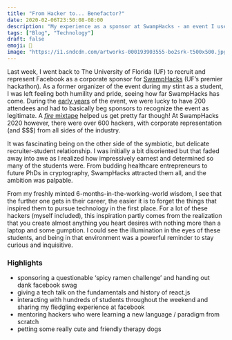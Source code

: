 ```yaml
---
title: "From Hacker to... Benefactor?"
date: 2020-02-06T23:50:08-08:00
description: "My experience as a sponsor at SwampHacks - an event I used to organize."
tags: ["Blog", "Technology"]
draft: false
emoji: 🐊
image: "https://i1.sndcdn.com/artworks-000193903555-bo2srk-t500x500.jpg"
---
```


Last week, I went back to The University of Florida (UF) to recruit and represent Facebook as a corporate sponsor for [SwampHacks](https://2020.swamphacks.com/) (UF’s premier hackathon). As a former organizer of the event during my stint as a student, I was left feeling both humility and pride, seeing how far SwampHacks has come. During the [early years](https://2017.swamphacks.com/team.html) of the event, we were lucky to have 200 attendees and had to basically beg sponsors to recognize the event as legitimate. A [*fire* mixtape](https://soundcloud.com/user-162103925/views-from-the-swamp) helped us get pretty far though! At SwampHacks 2020 however, there were over 600 hackers, with corporate representation (and $$$) from all sides of the industry.

It was fascinating being on the other side of the symbiotic, but delicate recruiter-student relationship. I was initially a bit disoriented but that faded away into awe as I realized how impressively earnest and determined so many of the students were. From budding healthcare entrepreneurs to future PhDs in cryptography, SwampHacks attracted them all, and the ambition was palpable.

From my freshly minted 6-months-in-the-working-world wisdom, I see that the further one gets in their career, the easier it is to forget the things that inspired them to pursue technology in the first place. For a lot of these hackers (myself included), this inspiration partly comes from the realization that you create almost anything you heart desires with nothing more than a laptop and some gumption. I could see the illumination in the eyes of these students, and being in that environment was a powerful reminder to stay curious and inquisitive.

### Highlights
* sponsoring a questionable ‘spicy ramen challenge’ and handing out dank facebook swag
* giving a tech talk on the fundamentals and history of react.js
* interacting with hundreds of students throughout the weekend and sharing my fledgling experience at facebook
* mentoring hackers who were learning a new language / paradigm from scratch
* petting some really cute and friendly therapy dogs
